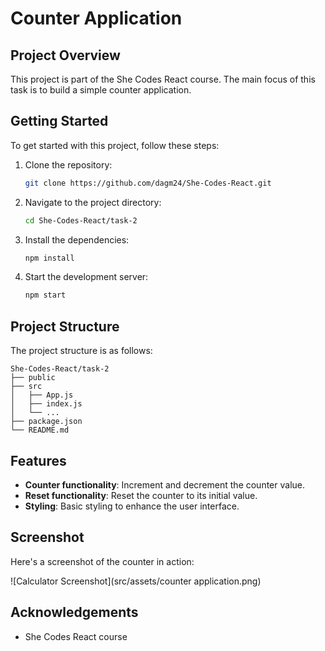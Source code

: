 # Counter Application

## Project Overview
This project is part of the She Codes React course. The main focus of this task is to build a simple counter application.

## Getting Started

To get started with this project, follow these steps:

1. Clone the repository:
    ```bash
    git clone https://github.com/dagm24/She-Codes-React.git
    ```
2. Navigate to the project directory:
    ```bash
    cd She-Codes-React/task-2
    ```
3. Install the dependencies:
    ```bash
    npm install
    ```
4. Start the development server:
    ```bash
    npm start
    ```

## Project Structure

The project structure is as follows:

```
She-Codes-React/task-2
├── public
├── src
│   ├── App.js
│   ├── index.js
│   └── ...
├── package.json
└── README.md
```

## Features

- **Counter functionality**: Increment and decrement the counter value.
- **Reset functionality**: Reset the counter to its initial value.
- **Styling**: Basic styling to enhance the user interface.

## Screenshot

Here's a screenshot of the counter in action:

![Calculator Screenshot](src/assets/counter application.png) 


## Acknowledgements

- She Codes React course
